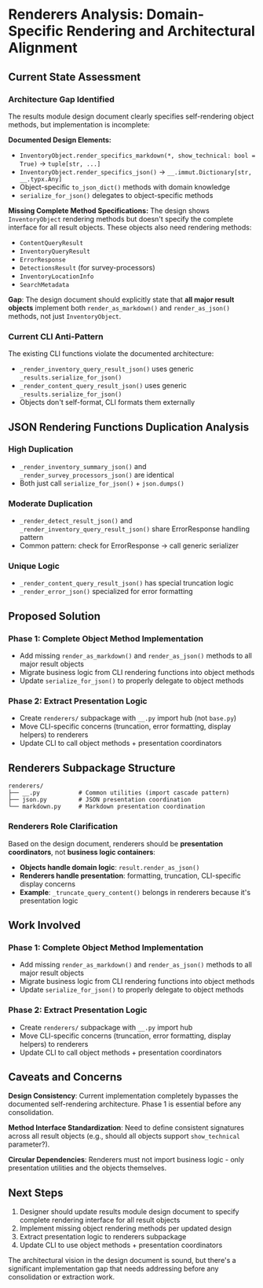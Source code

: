 # Renderers Analysis: Domain-Specific Rendering and Architectural Alignment

## Current State Assessment

### Architecture Gap Identified

The results module design document clearly specifies self-rendering object methods, but implementation is incomplete:

**Documented Design Elements:**
- `InventoryObject.render_specifics_markdown(*, show_technical: bool = True)` → `tuple[str, ...]`
- `InventoryObject.render_specifics_json()` → `__.immut.Dictionary[str, __.typx.Any]`
- Object-specific `to_json_dict()` methods with domain knowledge
- `serialize_for_json()` delegates to object-specific methods

**Missing Complete Method Specifications:**
The design shows `InventoryObject` rendering methods but doesn't specify the complete interface for all result objects. These objects also need rendering methods:

- `ContentQueryResult` 
- `InventoryQueryResult`
- `ErrorResponse`
- `DetectionsResult` (for survey-processors)
- `InventoryLocationInfo`
- `SearchMetadata`

**Gap**: The design document should explicitly state that **all major result objects** implement both `render_as_markdown()` and `render_as_json()` methods, not just `InventoryObject`.

### Current CLI Anti-Pattern

The existing CLI functions violate the documented architecture:
- `_render_inventory_query_result_json()` uses generic `_results.serialize_for_json()`
- `_render_content_query_result_json()` uses generic `_results.serialize_for_json()` 
- Objects don't self-format, CLI formats them externally

## JSON Rendering Functions Duplication Analysis

### High Duplication
- `_render_inventory_summary_json()` and `_render_survey_processors_json()` are identical
- Both just call `serialize_for_json()` + `json.dumps()`

### Moderate Duplication  
- `_render_detect_result_json()` and `_render_inventory_query_result_json()` share ErrorResponse handling pattern
- Common pattern: check for ErrorResponse → call generic serializer

### Unique Logic
- `_render_content_query_result_json()` has special truncation logic
- `_render_error_json()` specialized for error formatting

## Proposed Solution

### Phase 1: Complete Object Method Implementation
- Add missing `render_as_markdown()` and `render_as_json()` methods to all major result objects
- Migrate business logic from CLI rendering functions into object methods  
- Update `serialize_for_json()` to properly delegate to object methods

### Phase 2: Extract Presentation Logic
- Create `renderers/` subpackage with `__.py` import hub (not `base.py`)
- Move CLI-specific concerns (truncation, error formatting, display helpers) to renderers
- Update CLI to call object methods + presentation coordinators

## Renderers Subpackage Structure

```
renderers/
├── __.py           # Common utilities (import cascade pattern)
├── json.py         # JSON presentation coordination  
└── markdown.py     # Markdown presentation coordination
```

### Renderers Role Clarification
Based on the design document, renderers should be **presentation coordinators**, not **business logic containers**:

- **Objects handle domain logic**: `result.render_as_json()`
- **Renderers handle presentation**: formatting, truncation, CLI-specific display concerns
- **Example**: `_truncate_query_content()` belongs in renderers because it's presentation logic

## Work Involved

### Phase 1: Complete Object Method Implementation
- Add missing `render_as_markdown()` and `render_as_json()` methods to all major result objects
- Migrate business logic from CLI rendering functions into object methods
- Update `serialize_for_json()` to properly delegate to object methods

### Phase 2: Extract Presentation Logic
- Create `renderers/` subpackage with `__.py` import hub
- Move CLI-specific concerns (truncation, error formatting, display helpers) to renderers
- Update CLI to call object methods + presentation coordinators

## Caveats and Concerns

**Design Consistency**: Current implementation completely bypasses the documented self-rendering architecture. Phase 1 is essential before any consolidation.

**Method Interface Standardization**: Need to define consistent signatures across all result objects (e.g., should all objects support `show_technical` parameter?).

**Circular Dependencies**: Renderers must not import business logic - only presentation utilities and the objects themselves.

## Next Steps

1. Designer should update results module design document to specify complete rendering interface for all result objects
2. Implement missing object rendering methods per updated design
3. Extract presentation logic to renderers subpackage
4. Update CLI to use object methods + presentation coordinators

The architectural vision in the design document is sound, but there's a significant implementation gap that needs addressing before any consolidation or extraction work.